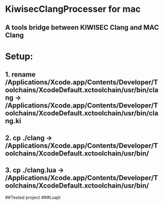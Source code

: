 # KiwisecClangProcesser for mac 
## A tools bridge between KIWISEC Clang and MAC Clang

# Setup:
##  1. rename /Applications/Xcode.app/Contents/Developer/Toolchains/XcodeDefault.xctoolchain/usr/bin/clang -> /Applications/Xcode.app/Contents/Developer/Toolchains/XcodeDefault.xctoolchain/usr/bin/clang.ki
##  2. cp ./clang -> /Applications/Xcode.app/Contents/Developer/Toolchains/XcodeDefault.xctoolchain/usr/bin/
##  3. cp ./clang.lua -> /Applications/Xcode.app/Contents/Developer/Toolchains/XcodeDefault.xctoolchain/usr/bin/


##Tested project
###Luajit